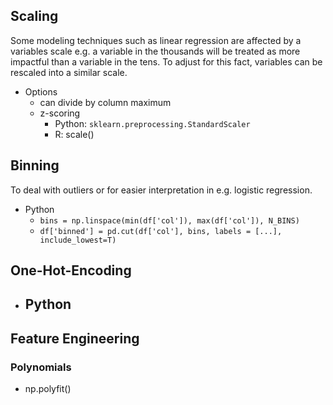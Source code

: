 ## Scaling
Some modeling techniques such as linear regression are affected by a variables scale e.g. a variable in the thousands will be treated as more impactful than a variable in the tens.
To adjust for this fact, variables can be rescaled into a similar scale.

- Options
	- can divide by column maximum
	- z-scoring
		- Python: `sklearn.preprocessing.StandardScaler`
		- R: scale()

## Binning
To deal with outliers or for easier interpretation in e.g. logistic regression.

- Python
	- `bins = np.linspace(min(df['col']), max(df['col']), N_BINS)`
	- `df['binned'] = pd.cut(df['col'], bins, labels = [...], include_lowest=T)`

## One-Hot-Encoding
- Python
	- 

## Feature Engineering

### Polynomials
- np.polyfit()